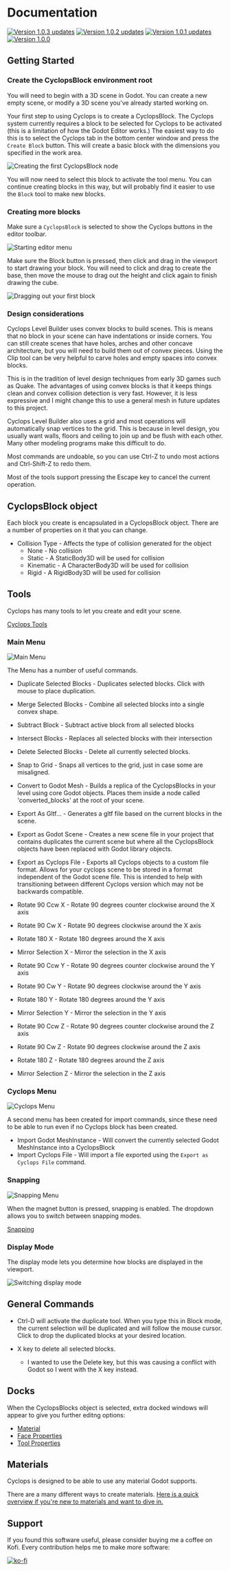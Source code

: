 # Documentation

[![Version 1.0.3 updates](https://img.youtube.com/vi/2foYulFeZG4/0.jpg)](https://www.youtube.com/watch?v=2foYulFeZG4)
[![Version 1.0.2 updates](https://img.youtube.com/vi/mbw_6dnOt_g/0.jpg)](https://www.youtube.com/watch?v=mbw_6dnOt_g)
[![Version 1.0.1 updates](https://img.youtube.com/vi/AoG6olKg2_8/0.jpg)](https://www.youtube.com/watch?v=AoG6olKg2_8)
[![Version 1.0.0](https://img.youtube.com/vi/UAqmm6WIWhA/0.jpg)](https://www.youtube.com/watch?v=UAqmm6WIWhA)


## Getting Started

### Create the CyclopsBlock environment root

You will need to begin with a 3D scene in Godot.  You can create a new empty scene, or modify a 3D scene you've already started working on.

Your first step to using Cyclops is to create a CyclopsBlock.  The Cyclops system currently requires a block to be selected for Cyclops to be activated (this is a limitation of how the Godot Editor works.)  The easiest way to do this is to select the Cyclops tab in the bottom center window and press the `Create Block` button.  This will create a basic block with the dimensions you specified in the work area.

![Creating the first CyclopsBlock node](create_starting_block.png)

You will now need to select this block to activate the tool menu.  You can continue creating blocks in this way, but will probably find it easier to use the `Block` tool to make new blocks.

### Creating more blocks

Make sure a `CyclopsBlock` is selected to show the Cyclops buttons in the editor toolbar.

![Starting editor menu](starting_editor_menu.jpg)

Make sure the Block button is pressed, then click and drag in the viewport to start drawing your block.  You will need to click and drag to create the base, then move the mouse to drag out the height and click again to finish drawing the cube.

![Dragging out your first block](drag_create_cube.gif)

### Design considerations

Cyclops Level Builder uses convex blocks to build scenes.  This is means that no block in your scene can have indentations or inside corners.  You can still create scenes that have holes, arches and other concave architecture, but you will need to build them out of convex pieces.  Using the Clip tool can be very helpful to carve holes and empty spaces into convex blocks.

This is in the tradition of level design techniques from early 3D games such as Quake.  The advantages of using convex blocks is that it keeps things clean and convex collision detection is very fast.  However, it is less expressive and I might change this to use a general mesh in future updates to this project. 

Cyclops Level Builder also uses a grid and most operations will automatically snap vertices to the grid.  This is because in level design, you usually want walls, floors and ceiling to join up and be flush with each other.  Many other modeling programs make this difficult to do.

Most commands are undoable, so you can use Ctrl-Z to undo most actions and Ctrl-Shift-Z to redo them.

Most of the tools support pressing the Escape key to cancel the current operation.


## CyclopsBlock object

Each block you create is encapsulated in a CyclopsBlock object.  There are a number of properties on it that you can change.

* Collision Type - Affects the type of collision generated for the object
	* None - No collision
	* Static - A StaticBody3D will be used for collision
	* Kinematic - A CharacterBody3D will be used for collision
	* Rigid - A RigidBody3D will be used for collision


## Tools

Cyclops has many tools to let you create and edit your scene.

[Cyclops Tools](tools/index.md)


### Main Menu

![Main Menu](edit_menu.jpg)

The Menu has a number of useful commands.

* Duplicate Selected Blocks - Duplicates selected blocks.  Click with mouse to place duplication.
* Merge Selected Blocks - Combine all selected blocks into a single convex shape.
* Subtract Block - Subtract active block from all selected blocks
* Intersect Blocks - Replaces all selected blocks with their intersection
* Delete Selected Blocks - Delete all currently selected blocks.
* Snap to Grid - Snaps all vertices to the grid, just in case some are misaligned.

* Convert to Godot Mesh - Builds a replica of the CyclopsBlocks in your level using core Godot objects.  Places them inside a node called 'converted_blocks' at the root of your scene.
* Export As Gltf... - Generates a gltf file based on the current blocks in the scene.
* Export as Godot Scene - Creates a new scene file in your project that contains duplicates the current scene but where all the CyclopsBlock objects have been replaced with Godot library objects.
* Export as Cyclops File - Exports all Cyclops objects to a custom file format.  Allows for your cyclops scene to be stored in a format independent of the Godot scene file.  This is intended to help with transitioning between different Cyclops version which may not be backwards compatible.

* Rotate 90 Ccw X - Rotate 90 degrees counter clockwise around the X axis
* Rotate 90 Cw X - Rotate 90 degrees clockwise around the X axis
* Rotate 180 X - Rotate 180 degrees around the X axis
* Mirror Selection X - Mirror the selection in the X axis

* Rotate 90 Ccw Y - Rotate 90 degrees counter clockwise around the Y axis
* Rotate 90 Cw Y - Rotate 90 degrees clockwise around the Y axis
* Rotate 180 Y - Rotate 180 degrees around the Y axis
* Mirror Selection Y - Mirror the selection in the Y axis

* Rotate 90 Ccw Z - Rotate 90 degrees counter clockwise around the Z axis
* Rotate 90 Cw Z - Rotate 90 degrees clockwise around the Z axis
* Rotate 180 Z - Rotate 180 degrees around the Z axis
* Mirror Selection Z - Mirror the selection in the Z axis


### Cyclops Menu

![Cyclops Menu](menu_cyclops.png)

A second menu has been created for import commands, since these need to be able to run even if no Cyclops block has been created.

* Import Godot MeshInstance - Will convert the currently selected Godot MeshInstance into a CyclopsBlock
* Import Cyclops File - Will import a file exported using the `Export as Cyclops File` command.


### Snapping

![Snapping Menu](snapping_menu.png)

When the magnet button is pressed, snapping is enabled.  The dropdown allows you to switch between snapping modes.

[Snapping](snapping.md)

### Display Mode

The display mode lets you determine how blocks are displayed in the viewport.

![Switching display mode](switching_display_mode.gif)


## General Commands

* Ctrl-D will activate the duplicate tool.  When you type this in Block mode, the current selection will be duplicated and will follow the mouse cursor.  Click to drop the duplicated blocks at your desired location.

* X key to delete all selected blocks.
	* I wanted to use the Delete key, but this was causing a conflict with Godot so I went with the X key instead.


## Docks

When the CyclopsBlocks object is selected, extra docked windows will appear to give you further editng options:

* [Material](dock_material.md)
* [Face Properties](dock_face_properties.md)
* [Tool Properties](dock_tool_properties.md)

## Materials

Cyclops is designed to be able to use any material Godot supports.

There are a many different ways to create materials.  [Here is a quick overview if you're new to materials and want to dive in.](materials/material_quick_start.md)


## Support

If you found this software useful, please consider buying me a coffee on Kofi.  Every contribution helps me to make more software:

[![ko-fi](https://ko-fi.com/img/githubbutton_sm.svg)](https://ko-fi.com/Y8Y43J6OB)

